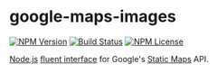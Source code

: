 # google-maps-images

[![NPM Version](https://img.shields.io/npm/v/google-maps-images.svg)](https://www.npmjs.com/package/google-maps-images)
[![Build Status](https://travis-ci.org/michaelhogg/google-maps-images.svg?branch=master)](https://travis-ci.org/michaelhogg/google-maps-images)
[![NPM License](https://img.shields.io/npm/l/google-maps-images.svg)](https://opensource.org/licenses/MIT)

[Node.js](https://nodejs.org)
[fluent interface](https://en.wikipedia.org/wiki/Fluent_interface) for Google's
[Static Maps](https://developers.google.com/maps/documentation/static-maps/intro) API.
